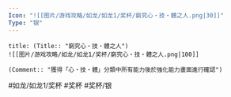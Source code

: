 ```yaml
---
Icon: "![[图片/游戏攻略/如龙/如龙1/奖杯/窮究心・技・體之人.png|30]]"
Type: "银"
---
```

```ad-common-silver-trophy
title: (Title:: "窮究心・技・體之人")
![[图片/游戏攻略/如龙/如龙1/奖杯/窮究心・技・體之人.png|100]]

(Comment:: "獲得「心・技・體」分類中所有能力後於強化能力畫面進行確認")
```

#如龙/如龙1/奖杯 #奖杯 #奖杯/银
